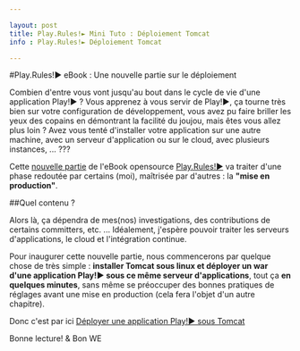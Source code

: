 ```yaml
---

layout: post
title: Play.Rules!► Mini Tuto : Déploiement Tomcat
info : Play.Rules!► Déploiement Tomcat

---
```


#Play.Rules!► eBook : Une nouvelle partie sur le déploiement

Combien d'entre vous vont jusqu'au bout dans le cycle de vie d'une application Play!► ? Vous apprenez à vous servir de Play!►, ça tourne très bien sur votre configuration de développement, vous avez pu faire briller les yeux des copains en démontrant la facilité du joujou, mais êtes vous allez plus loin ? Avez vous tenté d'installer votre application sur une autre machine, avec un serveur d'application ou sur le cloud, avec plusieurs instances, ... ???

Cette [nouvelle partie](https://github.com/3monkeys/play.rules/tree/master/livre/part03-deploiement) de l'eBook opensource [Play.Rules!►](https://github.com/3monkeys/play.rules) va traiter d'une phase redoutée par certains (moi), maîtrisée par d'autres : la **"mise en production"**.

##Quel contenu ?

Alors là, ça dépendra de mes(nos) investigations, des contributions de certains committers, etc. ...
Idéalement, j'espère pouvoir traiter les serveurs d'applications, le cloud et l'intégration continue.

Pour inaugurer cette nouvelle partie, nous commencerons par quelque chose de très simple : **installer Tomcat sous linux et déployer un war d'une application Play!► sous ce même serveur d'applications**, tout ça **en quelques minutes**, sans même se préoccuper des bonnes pratiques de réglages avant une mise en production (cela fera l'objet d'un autre chapitre).

Donc c'est par ici [Déployer une application Play!► sous Tomcat](https://github.com/3monkeys/play.rules/blob/master/livre/part03-deploiement/ch02-Tomcat.md)


Bonne lecture! & Bon WE